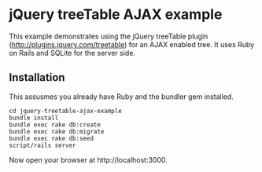 # jQuery treeTable AJAX example

This example demonstrates using the jQuery treeTable plugin (http://plugins.jquery.com/treetable) for an AJAX enabled tree. It uses Ruby on Rails and SQLite for the server side.

## Installation

This assusmes you already have Ruby and the bundler gem installed.

    cd jquery-treetable-ajax-example
    bundle install
    bundle exec rake db:create
    bundle exec rake db:migrate
    bundle exec rake db:seed
    script/rails server

Now open your browser at http://localhost:3000.
